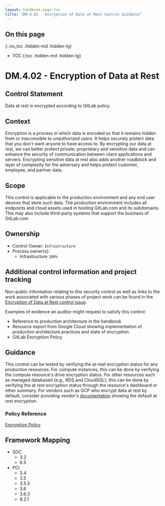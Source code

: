 ```yaml
---
layout: handbook-page-toc
title: "DM.4.02 - Encryption of Data at Rest Control Guidance"
---
```


## On this page
{:.no_toc .hidden-md .hidden-lg}

- TOC
{:toc .hidden-md .hidden-lg}

# DM.4.02 - Encryption of Data at Rest

## Control Statement

Data at rest is encrypted according to GitLab policy.

## Context

Encryption is a process in which data is encoded so that it remains hidden from or inaccessible to unauthorized users. It helps securely protect data that you don't want anyone to have access to. By encrypting our data at rest, we can better protect private, proprietary and sensitive data and can enhance the security of communication between client applications and servers. Encrypting sensitive data at rest also adds another roadblock and layer of complexity for the adversary and helps protect customer, employee, and partner data.

## Scope

This control is applicable to the production environment and any end user devices that store such data. The production environment includes all endpoints and cloud assets used in hosting GitLab.com and its subdomains. This may also include third-party systems that support the business of GitLab.com

## Ownership

* Control Owner: `Infrastructure`
* Process owner(s):
    * Infrastructure `100%`

## Additional control information and project tracking

Non-public information relating to this security control as well as links to the work associated with various phases of project work can be found in the [Encryption of Data at Rest control issue](https://gitlab.com/gitlab-com/gl-security/security-assurance/sec-compliance/compliance/issues/797).

Examples of evidence an auditor might request to satisfy this control:

* Reference to production architecture in the handbook
* Resource export from Google Cloud showing implementation of production architecture practices and state of encryption.
* GitLab Encryption Policy

## Guidance

This control can be tested by verifying the at-rest encryption status for any production resources. For compute instances, this can be done by verifying the compute resource's drive encryption status. For other resources such as managed databased (e.g., RDS and CloudSQL), this can be done by verifying the at rest encryption status through the resource's dashboard or other summary. For vendors such as GCP who encrypt data at rest by default, consider providing vendor's [documentation](https://cloud.google.com/security/encryption-at-rest/) showing the default at rest encryption.

### Policy Reference

[Encryption Policy](/handbook/engineering/security/vulnerability_management/encryption-policy.html)

## Framework Mapping

* SOC
  * 3.2
  * 6.5
* PCI
  * 3.4
  * 3.5
  * 3.5.3
  * 3.6
  * 3.6.3
  * 8.2.1
